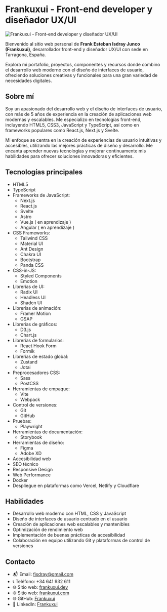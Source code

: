 # Frankuxui - Front-end developer y diseñador UX/UI

![Frankuxui - Front-end developer y diseñador UX/UI](https://frankuxui.github.io/frankuxui-curriculum/imagen_de_opengraph_frankuxui_frontend_developer.webp)

Bienvenido al sitio web personal de **Frank Esteban Isdray Junco (Frankuxui)**, desarrollador front-end y diseñador UX/UI con sede en Tarragona, España.

Explora mi portafolio, proyectos, componentes y recursos donde combino el desarrollo web moderno con el diseño de interfaces de usuario, ofreciendo soluciones creativas y funcionales para una gran variedad de necesidades digitales.

## Sobre mí

Soy un apasionado del desarrollo web y el diseño de interfaces de usuario, con más de 5 años de experiencia en la creación de aplicaciones web modernas y escalables. Me especializo en tecnologías front-end, incluyendo HTML5, CSS3, JavaScript y TypeScript, así como en frameworks populares como React.js, Next.js y Svelte.

Mi enfoque se centra en la creación de experiencias de usuario intuitivas y accesibles, utilizando las mejores prácticas de diseño y desarrollo. Me encanta aprender nuevas tecnologías y mejorar continuamente mis habilidades para ofrecer soluciones innovadoras y eficientes.

## Tecnologías principales

- HTML5
- TypeScript
- Frameworks de JavaScript:
  - Next.js
  - React.js
  - Svelte
  - Astro
  - Vue.js ( en aprendizaje )
  - Angular ( en aprendizaje )
- CSS Frameworks:
  - Tailwind CSS
  - Material UI
  - Ant Design
  - Chakra UI
  - Bootstrap
  - Panda CSS
- CSS-in-JS:
  - Styled Components
  - Emotion
- Librerías de UI:
  - Radix UI
  - Headless UI
  - Shadcn UI
- Librerías de animación:
  - Framer Motion
  - GSAP
- Librerías de gráficos:
  - D3.js
  - Chart.js
- Librerías de formularios:
  - React Hook Form
  - Formik
- Librerías de estado global:
  - Zustand
  - Jotai
- Preprocesadores CSS:
  - Sass
  - PostCSS
- Herramientas de empaque:
  - Vite
  - Webpack
- Control de versiones:
  - Git
  - GitHub
- Pruebas:
  - Playwright
- Herramientas de documentación:
  - Storybook
- Herramientas de diseño:
  - Figma
  - Adobe XD
- Accesibilidad web
- SEO técnico
- Responsive Design
- Web Performance
- Docker
- Despliegue en plataformas como Vercel, Netlify y Cloudflare

## Habilidades

- Desarrollo web moderno con HTML, CSS y JavaScript
- Diseño de interfaces de usuario centrado en el usuario
- Creación de aplicaciones web escalables y mantenibles
- Optimización de rendimiento web
- Implementación de buenas prácticas de accesibilidad
- Colaboración en equipo utilizando Git y plataformas de control de versiones

## Contacto

- 📬 Email: fisdray@gmail.com
- 📞 Teléfono: +34 641 932 611
- 🌐 Sitio web: [frankuxui.dev](https://frankuxui.dev)
- 🌐 Sitio web: [frankuxui.com](https://frankuxui.com)
- 🌐 GitHub: [Frankuxui](https://github.com/frankuxui)
- 💼 LinkedIn: [Frankuxui](https://www.linkedin.com/in/frankuxui/)
